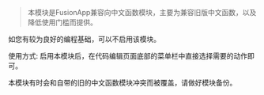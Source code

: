 >本模块是FusionApp兼容向中文函数模块，主要为兼容旧版中文函数，以及降低使用门槛而提供。

如您有较为良好的编程基础，可以不启用该模块。

使用方式: 启用本模块后，在代码编辑页面底部的菜单栏中直接选择需要的动作即可。

本模块有时会和自带的旧的中文函数模块冲突而被覆盖，请做好模块备份。